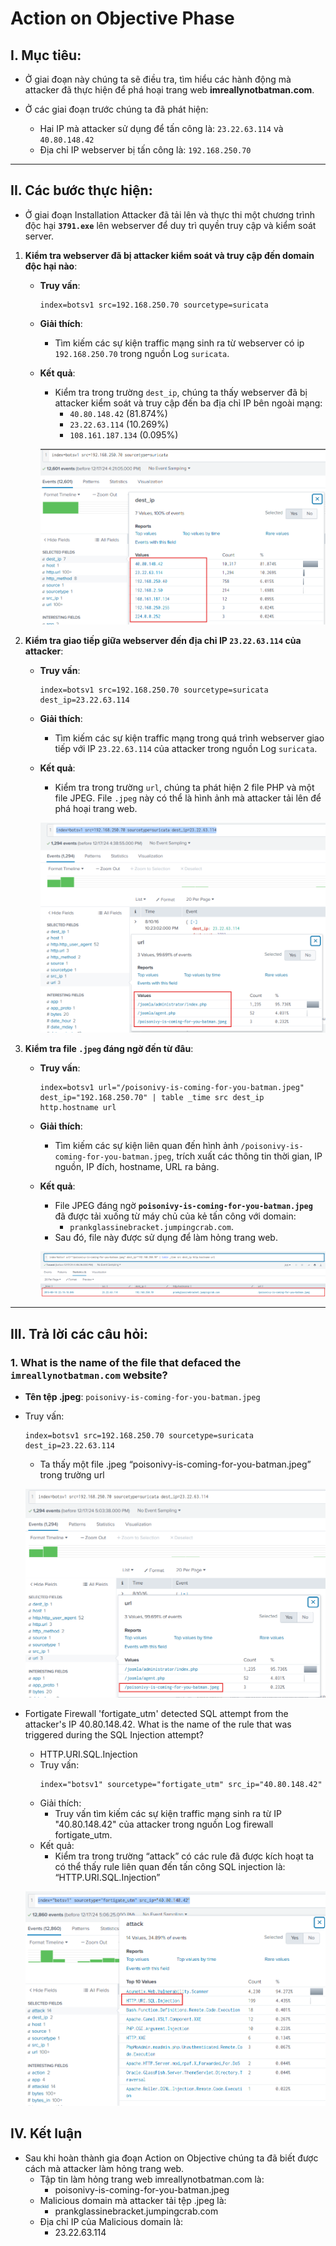 # Action on Objective Phase

## I. Mục tiêu:
- Ở giai đoạn này chúng ta sẽ điều tra, tìm hiểu các hành động mà attacker đã thực hiện để phá hoại trang web **imreallynotbatman.com**.

- Ở các giai đoạn trước chúng ta đã phát hiện:
  - Hai IP mà attacker sử dụng để tấn công là: `23.22.63.114` và `40.80.148.42`
  - Địa chỉ IP webserver bị tấn công là: `192.168.250.70`

---

## II. Các bước thực hiện:
   - Ở giai đoạn Installation Attacker đã tải lên và thực thi một chương trình độc hại **`3791.exe`** lên webserver để duy trì quyền truy cập và kiểm soát server.

1. **Kiểm tra webserver đã bị attacker kiểm soát và truy cập đến domain độc hại nào**:
   - **Truy vấn**:
     ```spl
     index=botsv1 src=192.168.250.70 sourcetype=suricata
     ```
   - **Giải thích**:
     - Tìm kiếm các sự kiện traffic mạng sinh ra từ webserver có ip `192.168.250.70` trong nguồn Log `suricata`.

   - **Kết quả**:
     - Kiểm tra trong trường `dest_ip`, chúng ta thấy webserver đã bị attacker kiểm soát và truy cập đến ba địa chỉ IP bên ngoài mạng:
       - `40.80.148.42` (81.874%)
       - `23.22.63.114` (10.269%)
       - `108.161.187.134` (0.095%)
         
      ![Hình ảnh](https://github.com/PhucsS24/Incident-handling-with-Splunk/blob/main/4.%20Action%20on%20Objectives/images/1.png)

2. **Kiểm tra giao tiếp giữa webserver đến địa chỉ IP `23.22.63.114` của attacker**:
   - **Truy vấn**:
     ```spl
     index=botsv1 src=192.168.250.70 sourcetype=suricata dest_ip=23.22.63.114
     ```
   - **Giải thích**:
     - Tìm kiếm các sự kiện traffic mạng trong quá trình webserver giao tiếp với IP `23.22.63.114` của attacker trong nguồn Log `suricata`.

   - **Kết quả**:
     - Kiểm tra trong trường `url`, chúng ta phát hiện 2 file PHP và một file JPEG. File `.jpeg` này có thể là hình ảnh mà attacker tải lên để phá hoại trang web.
       
     ![Hình ảnh](https://github.com/PhucsS24/Incident-handling-with-Splunk/blob/main/4.%20Action%20on%20Objectives/images/2.png)

3. **Kiểm tra file `.jpeg` đáng ngờ đến từ đâu**:
   - **Truy vấn**:
     ```spl
     index=botsv1 url="/poisonivy-is-coming-for-you-batman.jpeg" dest_ip="192.168.250.70" | table _time src dest_ip http.hostname url
     ```
   - **Giải thích**:
     - Tìm kiếm các sự kiện liên quan đến hình ảnh `/poisonivy-is-coming-for-you-batman.jpeg`, trích xuất các thông tin thời gian, IP nguồn, IP đích, hostname, URL ra bảng.

   - **Kết quả**:
     - File JPEG đáng ngờ **`poisonivy-is-coming-for-you-batman.jpeg`** đã được tải xuống từ máy chủ của kẻ tấn công với domain:
       - `prankglassinebracket.jumpingcrab.com`.
     - Sau đó, file này được sử dụng để làm hỏng trang web.

     ![Hình ảnh](https://github.com/PhucsS24/Incident-handling-with-Splunk/blob/main/4.%20Action%20on%20Objectives/images/3.png)

---

## III. Trả lời các câu hỏi:

### 1. What is the name of the file that defaced the `imreallynotbatman.com` website?
- **Tên tệp .jpeg**: `poisonivy-is-coming-for-you-batman.jpeg`
- Truy vấn:
    ```spl
    index=botsv1 src=192.168.250.70 sourcetype=suricata dest_ip=23.22.63.114
    ```
  - Ta thấy một file .jpeg “poisonivy-is-coming-for-you-batman.jpeg” trong trường url

  ![Hình ảnh](https://github.com/PhucsS24/Incident-handling-with-Splunk/blob/main/4.%20Action%20on%20Objectives/images/cau1.png)
 
- Fortigate Firewall 'fortigate_utm' detected SQL attempt from the attacker's IP 40.80.148.42. What is the name of the rule that was triggered during the SQL Injection attempt?
  - HTTP.URI.SQL.Injection
  - Truy vấn:
    ```spl
    index="botsv1" sourcetype="fortigate_utm" src_ip="40.80.148.42"
    ```
  - Giải thích:
    - Truy vấn tìm kiếm các sự kiện traffic mạng sinh ra từ IP "40.80.148.42" của attacker trong nguồn Log firewall fortigate_utm.
  - Kết quả:
    - Kiểm tra trong trường “attack” có các rule đã được kích hoạt ta có thể thấy rule liên quan đến tấn công SQL injection là: “HTTP.URI.SQL.Injection”

   ![Hình ảnh](https://github.com/PhucsS24/Incident-handling-with-Splunk/blob/main/4.%20Action%20on%20Objectives/images/cau2.png)


## IV. Kết luận
- Sau khi hoàn thành gia đoạn Action on Objective chúng ta đã biết được cách mà attacker làm hỏng trang web.
  - Tập tin làm hỏng trang web imreallynotbatman.com là:
    - poisonivy-is-coming-for-you-batman.jpeg
  - Malicious domain mà attacker tải tệp .jpeg là:
    - prankglassinebracket.jumpingcrab.com
  - Địa chỉ IP của Malicious domain là:
    - 23.22.63.114

